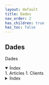 ```yaml
---
layout: default
title: Dades
nav_order: 2
has_children: true
has_toc: false
---
```



## Dades

Dades


<details open markdown="block">
  <summary>
    Índex
  </summary>
1. Articles
1. Clients
</details>

<details>
  <summary>
    Índex
  </summary>
1. Articles
1. Clients
</details>
